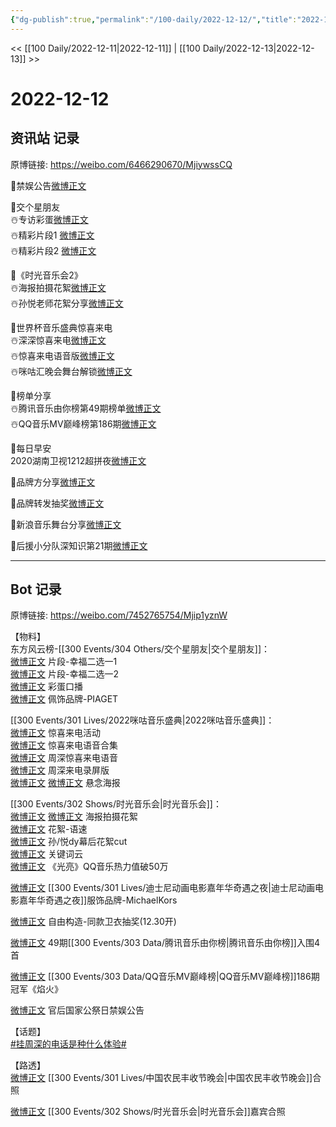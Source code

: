 ```yaml
---
{"dg-publish":true,"permalink":"/100-daily/2022-12-12/","title":"2022-12-12"}
---
```



<< [[100 Daily/2022-12-11\|2022-12-11]] | [[100 Daily/2022-12-13\|2022-12-13]] >>

# 2022-12-12

## 资讯站 记录

原博链接: https://weibo.com/6466290670/MjiywssCQ

👏禁娱公告[微博正文](https://m.weibo.cn/6466290670/4845948691552432)

🌟交个星朋友  
☃️专访彩蛋[微博正文](https://m.weibo.cn/6466290670/4845811014049322)  
☃️精彩片段1 [微博正文](https://m.weibo.cn/6466290670/4845824314180867)  
☃️精彩片段2 [微博正文](https://m.weibo.cn/6466290670/4845843373359420)

🌟《时光音乐会2》  
☃️海报拍摄花絮[微博正文](https://m.weibo.cn/6466290670/4845953226640744)  
☃️孙悦老师花絮分享[微博正文](https://m.weibo.cn/6466290670/4845944032465084)

🌟世界杯音乐盛典惊喜来电  
☃️深深惊喜来电[微博正文](https://m.weibo.cn/6466290670/4845878101940538)  
☃️惊喜来电语音版[微博正文](https://m.weibo.cn/6466290670/4845896917062189)  
☃️咪咕汇晚会舞台解锁[微博正文](https://m.weibo.cn/6466290670/4845897374763378)

🌟榜单分享  
☃️腾讯音乐由你榜第49期榜单[微博正文](https://m.weibo.cn/6466290670/4845844258097544)  
☃️QQ音乐MV巅峰榜第186期[微博正文](https://m.weibo.cn/6466290670/4845945000300885)

🌟每日早安  
2020湖南卫视1212超拼夜[微博正文](https://m.weibo.cn/6466290670/4845759948395816)

🌟品牌方分享[微博正文](https://m.weibo.cn/6466290670/4845880668852909)

🌟品牌转发抽奖[微博正文](https://m.weibo.cn/6466290670/4845994053994050)

🌟新浪音乐舞台分享[微博正文](https://m.weibo.cn/6466290670/4845912062428253)

🌟后援小分队深知识第21期[微博正文](https://m.weibo.cn/6466290670/4845944275738627)

---
## Bot 记录

原博链接: https://weibo.com/7452765754/Mjip1yznW

【物料】  
东方风云榜-[[300 Events/304 Others/交个星朋友\|交个星朋友]]：  
[微博正文](https://m.weibo.cn/7779932378/4845822610768154) 片段-幸福二选一1  
[微博正文](https://m.weibo.cn/7779932378/4845830157373492) 片段-幸福二选一2  
[微博正文](https://m.weibo.cn/7779932378/4845807508129213) 彩蛋口播  
[微博正文](https://m.weibo.cn/2043491874/4845856450415393) 佩饰品牌-PIAGET

[[300 Events/301 Lives/2022咪咕音乐盛典\|2022咪咕音乐盛典]]：  
[微博正文](https://m.weibo.cn/1867028705/4845790088140173) 惊喜来电活动  
[微博正文](https://m.weibo.cn/1867028705/4845798334144012) 惊喜来电语音合集  
[微博正文](https://m.weibo.cn/7012740989/4845874855283631) 周深惊喜来电语音  
[微博正文](https://m.weibo.cn/7012740989/4845874855283631) 周深来电录屏版  
[微博正文](https://m.weibo.cn/1867028705/4845877966933972) [微博正文](https://m.weibo.cn/7441318559/4845879237809912) 悬念海报

[[300 Events/302 Shows/时光音乐会\|时光音乐会]]：  
[微博正文](https://m.weibo.cn/2830524770/4845951317706694) [微博正文](https://m.weibo.cn/5062816923/4845948688145120) 海报拍摄花絮  
[微博正文](https://m.weibo.cn/1878335471/4844874597407553) 花絮-语速  
[微博正文](https://m.weibo.cn/6466290670/4845944032465084) 孙/悦dy幕后花絮cut  
[微博正文](https://m.weibo.cn/1746580461/4845211380090644) 关键词云  
[微博正文](https://m.weibo.cn/2169129705/4845886771825460) 《光亮》QQ音乐热力值破50万

[微博正文](https://m.weibo.cn/2497052030/4845943402269932) [[300 Events/301 Lives/迪士尼动画电影嘉年华奇遇之夜\|迪士尼动画电影嘉年华奇遇之夜]]服饰品牌-MichaelKors

[微博正文](https://m.weibo.cn/6036831700/4845824486146663) 自由构造-同款卫衣抽奖(12.30开)

[微博正文](https://m.weibo.cn/6733257358/4845832874755313) 49期[[300 Events/303 Data/腾讯音乐由你榜\|腾讯音乐由你榜]]入围4首

[微博正文](https://m.weibo.cn/2169129705/4845920749101408) [[300 Events/303 Data/QQ音乐MV巅峰榜\|QQ音乐MV巅峰榜]]186期冠军《焰火》

[微博正文](https://m.weibo.cn/5248300719/4845946485087779) 官后国家公祭日禁娱公告

【话题】  
[#挂周深的电话是种什么体验#](https://s.weibo.com/weibo?q=%23%E6%8C%82%E5%91%A8%E6%B7%B1%E7%9A%84%E7%94%B5%E8%AF%9D%E6%98%AF%E7%A7%8D%E4%BB%80%E4%B9%88%E4%BD%93%E9%AA%8C%23)

【路透】  
[微博正文](https://m.weibo.cn/2424752442/4845962595927861) [[300 Events/301 Lives/中国农民丰收节晚会\|中国农民丰收节晚会]]合照

[微博正文](https://m.weibo.cn/6335258436/4845990370353808) [[300 Events/302 Shows/时光音乐会\|时光音乐会]]嘉宾合照
